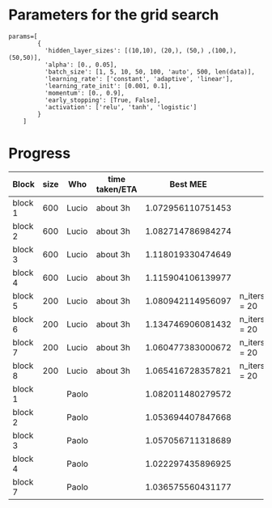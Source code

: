 
Parameters for the grid search
===================================

```
params=[
        {
          'hidden_layer_sizes': [(10,10), (20,), (50,) ,(100,), (50,50)],
          'alpha': [0., 0.05], 
          'batch_size': [1, 5, 10, 50, 100, 'auto', 500, len(data)],
          'learning_rate': ['constant', 'adaptive', 'linear'],
          'learning_rate_init': [0.001, 0.1],
          'momentum': [0., 0.9],
          'early_stopping': [True, False],
          'activation': ['relu', 'tanh', 'logistic'] 
        }
    ]
```


Progress
==========================

| Block         | size | Who        | time taken/ETA        | Best MEE               | Notes                              |
|---------------|------|------------|-----------------------|------------------------|------------------------------------|
| block 1       | 600  | Lucio      | about 3h              | 1.072956110751453      |                                    |
| block 2       | 600  | Lucio      | about 3h              | 1.082714786984274      |                                    |
| block 3       | 600  | Lucio      | about 3h              | 1.118019330474649      |                                    |
| block 4       | 600  | Lucio      | about 3h              | 1.115904106139977      |                                    |
| block 5       | 200  | Lucio      | about 3h              | 1.080942114956097      |  n_iters_no_change = 20            |
| block 6       | 200  | Lucio      | about 3h              | 1.134746906081432      |  n_iters_no_change = 20            |
| block 7       | 200  | Lucio      | about 3h              | 1.060477383000672      |  n_iters_no_change = 20            |
| block 8       | 200  | Lucio      | about 3h              | 1.065416728357821      |  n_iters_no_change = 20            |
| block 1       |      | Paolo      |                       | 1.082011480279572      |                                    |
| block 2       |      | Paolo      |                       | 1.053694407847668      |                                    |
| block 3       |      | Paolo      |                       | 1.057056711318689      |                                    |
| block 4       |      | Paolo      |                       | 1.022297435896925      |                                    |
| block 7       |      | Paolo      |                       | 1.036575560431177      |                                    |

